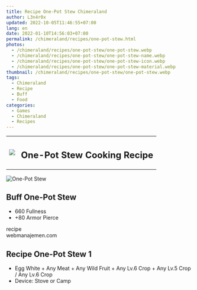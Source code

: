 ```yaml
---
title: Recipe One-Pot Stew Chimeraland
author: L3n4r0x
updated: 2022-10-05T11:46:55+07:00
lang: en
date: 2022-01-10T14:56:03+07:00
permalink: /chimeraland/recipes/one-pot-stew.html
photos:
  - /chimeraland/recipes/one-pot-stew/one-pot-stew.webp
  - /chimeraland/recipes/one-pot-stew/one-pot-stew-name.webp
  - /chimeraland/recipes/one-pot-stew/one-pot-stew-icon.webp
  - /chimeraland/recipes/one-pot-stew/one-pot-stew-material.webp
thumbnail: /chimeraland/recipes/one-pot-stew/one-pot-stew.webp
tags:
  - Chimeraland
  - Recipe
  - Buff
  - Food
categories:
  - Games
  - Chimeraland
  - Recipes
---
```


<section id="bootstrap-wrapper">
  <link
    rel="stylesheet"
    href="https://rawcdn.githack.com/dimaslanjaka/Web-Manajemen/bb6505ea081a75a7c845f65fb9d939276931c82f/css/bootstrap-4.5-wrapper.css"
  />
  <div class="row mb-2">
    <div class="col-md-12 mb-2">
      <table class="table" id="post-info">
        <tbody>
          <tr>
            <td>
              <img
                class="d-inline-block me-2"
                src="/chimeraland/recipes/one-pot-stew/one-pot-stew-icon.webp"
                width="auto"
                height="auto"
              />
            </td>
            <td><h1 class="fs-5">One-Pot Stew Cooking Recipe</h1></td>
          </tr>
        </tbody>
      </table>
    </div>
  </div>
  <div class="card mb-2">
    <div class="row g-0">
      <div class="col-sm-4 position-relative mb-2">
        <img
          src="/chimeraland/recipes/one-pot-stew/one-pot-stew-material.webp"
          class="card-img fit-cover w-100 h-100"
          alt="One-Pot Stew"
          data-fancybox="true"
        />
      </div>
      <div class="col-sm-8 mb-2">
        <div class="card-body">
          <h2 class="card-title fs-5">Buff One-Pot Stew</h2>
          <div class="card-text">
            <ul>
              <li>660 Fullness</li>
              <li>+80 Armor Pierce</li>
            </ul>
          </div>
          <span class="badge rounded-pill bg-dark text-white">recipe</span>
        </div>
        <div class="card-footer text-end text-muted">webmanajemen.com</div>
      </div>
    </div>
  </div>
  <div class="row mb-2">
    <div class="col-12 col-lg-6 recipe-item mb-2">
      <div class="card">
        <div class="card-body">
          <h2 class="card-title fs-5">Recipe One-Pot Stew 1</h2>
          <div class="card-text">
            <ul>
              <li>
                Egg White<span> + </span>Any Meat<span> + </span>Any Wild
                Fruit<span> + </span>Any Lv.6 Crop<span> + </span>Any Lv.5
                Crop<span> / </span>Any Lv.6 Crop
              </li>
              <li>Device: Stove or Camp</li>
            </ul>
          </div>
        </div>
      </div>
    </div>
  </div>
</section>